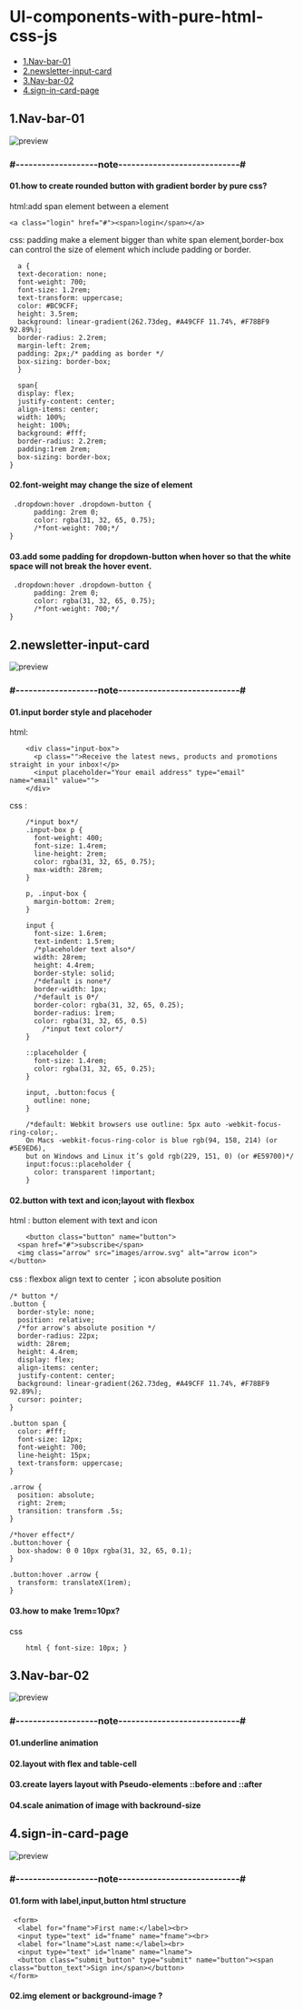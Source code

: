 


# UI-components-with-pure-html-css-js

* [1.Nav-bar-01](#1nav-bar-01)
* [2.newsletter-input-card](#2newsletter-input-card)
* [3.Nav-bar-02](#3nav-bar-02)
* [4.sign-in-card-page](#4sign-in-card-page)
## 1.Nav-bar-01
![preview](https://github.com/designer-kevinxie/UI-components-with-pure-html-css/blob/master/nav-bar-01/images/nav-bar-01-preview.gif)

### #-------------------note----------------------------#
#### 01.how to create rounded button with gradient border by pure css?
html:add span element between a element

    <a class="login" href="#"><span>login</span></a>
    
css: padding make a element bigger than white span element,border-box can control the size of element which include padding or border.

      a {
      text-decoration: none;
      font-weight: 700;
      font-size: 1.2rem;
      text-transform: uppercase;
      color: #BC9CFF;
      height: 3.5rem;
      background: linear-gradient(262.73deg, #A49CFF 11.74%, #F78BF9 92.89%);
      border-radius: 2.2rem;
      margin-left: 2rem;
      padding: 2px;/* padding as border */
      box-sizing: border-box;
      }

      span{
      display: flex;
      justify-content: center;
      align-items: center;
      width: 100%;
      height: 100%;
      background: #fff;
      border-radius: 2.2rem;
      padding:1rem 2rem;
      box-sizing: border-box;
    }
    
    
#### 02.font-weight may change the size of element
     .dropdown:hover .dropdown-button {
          padding: 2rem 0;
          color: rgba(31, 32, 65, 0.75);
          /*font-weight: 700;*/
    }
#### 03.add some padding for dropdown-button when hover so that the white space will not break the hover event.
     .dropdown:hover .dropdown-button {
          padding: 2rem 0;
          color: rgba(31, 32, 65, 0.75);
          /*font-weight: 700;*/
    }
## 2.newsletter-input-card
![preview](https://github.com/designer-kevinxie/UI-components-with-pure-html-css/blob/master/newsletter%20input%20card/images/preview.gif)
### #-------------------note----------------------------#
#### 01.input border style and placehoder 
html:

        <div class="input-box">
          <p class="">Receive the latest news, products and promotions straight in your inbox!</p>
          <input placeholder="Your email address" type="email" name="email" value="">
        </div>
css :

        /*input box*/
        .input-box p {
          font-weight: 400;
          font-size: 1.4rem;
          line-height: 2rem;
          color: rgba(31, 32, 65, 0.75);
          max-width: 28rem;
        }

        p, .input-box {
          margin-bottom: 2rem;
        }

        input {
          font-size: 1.6rem;
          text-indent: 1.5rem;
          /*placeholder text also*/
          width: 28rem;
          height: 4.4rem;
          border-style: solid;
          /*default is none*/
          border-width: 1px;
          /*default is 0*/
          border-color: rgba(31, 32, 65, 0.25);
          border-radius: 1rem;
          color: rgba(31, 32, 65, 0.5)
            /*input text color*/
        }

        ::placeholder {
          font-size: 1.4rem;
          color: rgba(31, 32, 65, 0.25);
        }

        input, .button:focus {
          outline: none;
        }

        /*default: Webkit browsers use outline: 5px auto -webkit-focus-ring-color;.
        On Macs -webkit-focus-ring-color is blue rgb(94, 158, 214) (or #5E9ED6),
        but on Windows and Linux it’s gold rgb(229, 151, 0) (or #E59700)*/
        input:focus::placeholder {
          color: transparent !important;
        }
        
#### 02.button with text and icon;layout with flexbox 
html : button element with text and icon

        <button class="button" name="button">
      <span href="#">subscribe</span>
      <img class="arrow" src="images/arrow.svg" alt="arrow icon">
    </button>
    
css :  flexbox align text to center ；icon absolute position 

    /* button */
    .button {
      border-style: none;
      position: relative;
      /*for arrow's absolute position */
      border-radius: 22px;
      width: 28rem;
      height: 4.4rem;
      display: flex;
      align-items: center;
      justify-content: center;
      background: linear-gradient(262.73deg, #A49CFF 11.74%, #F78BF9 92.89%);
      cursor: pointer;
    }

    .button span {
      color: #fff;
      font-size: 12px;
      font-weight: 700;
      line-height: 15px;
      text-transform: uppercase;
    }

    .arrow {
      position: absolute;
      right: 2rem;
      transition: transform .5s;
    }

    /*hover effect*/
    .button:hover {
      box-shadow: 0 0 10px rgba(31, 32, 65, 0.1);
    }

    .button:hover .arrow {
      transform: translateX(1rem);
    }
#### 03.how to make 1rem=10px?
css

        html { font-size: 10px; }
        
        
## 3.Nav-bar-02
![preview](https://github.com/designer-kevinxie/UI-components-with-pure-html-css/blob/master/nav-bar-02/images/nav-bar-02-preview.gif)
### #-------------------note----------------------------#
#### 01.underline animation
#### 02.layout with flex and table-cell
#### 03.create layers layout with Pseudo-elements ::before and ::after
#### 04.scale animation of image with backround-size


## 4.sign-in-card-page
![preview](https://github.com/designer-kevinxie/UI-components-with-pure-html-css-js/blob/master/sign-in-card-01/images/preview.gif)
### #-------------------note----------------------------#
#### 01.form with label,input,button html structure
        
     <form>
      <label for="fname">First name:</label><br>
      <input type="text" id="fname" name="fname"><br>
      <label for="lname">Last name:</label><br>
      <input type="text" id="lname" name="lname">
      <button class="submit_button" type="submit" name="button"><span class="button_text">Sign in</span></button>
    </form>
        
#### 02.img element or background-image ?
